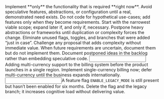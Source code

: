 <instruction id="apply-yagni-principle">
  Implement **only** the functionality that is required **right now**.
  Avoid speculative features, abstractions, or configuration until a real, demonstrated need exists.

  <rules>
    <rule id="build-when-needed">Do not code for hypothetical use-cases; add features only when they become requirements.</rule>
    <rule id="keep-scope-small">Start with the narrowest viable scope; expand later if, and only if, necessary.</rule>
    <rule id="defer-abstractions">Postpone heavy abstractions or frameworks until duplication or complexity forces the change.</rule>
    <rule id="remove-dead-code">Eliminate unused flags, toggles, and branches that were added “just in case”.</rule>
  </rules>

  <directives>
    <directive>Challenge any proposal that adds complexity without immediate value.</directive>
    <directive>When future requirements are uncertain, document them but do not implement them.</directive>
    <directive>Document postponed ideas in the backlog rather than embedding speculative code.</directive>
  </directives>

  <examples>
    <example for="build-when-needed">
      <input>Adding multi-currency support to the billing system before the product launches in a single region.</input>
      <output>Implement single-currency billing now; defer multi-currency until the business expands internationally.</output>
    </example>
    <example for="remove-dead-code">
      <input>A feature flag <code>ENABLE_LEGACY_MODE</code> is still present but hasn’t been enabled for six months.</input>
      <output>Delete the flag and the legacy branch; it increases cognitive load without delivering value.</output>
    </example>
  </examples>

</instruction>
